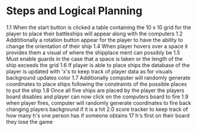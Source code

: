 # Steps and Logical Planning 
1.1 When the start button is clicked a table containing the 10 x 10 grid for the player to place their battleships will appear along with the computers 
1.2 Addititionally a rotation button appear for the player to have the ability to change the orientation of their ship 
1.4 When player hovers over a space it provides them a visual of where the shipplace ment can possibly be 
1.5 Must enable guards in the case that a space is taken or the length of the ship exceeds the grid 
1.6 If player is able to place ships the database of the player is updated with 'x's to keep track of player data as for visuals background updates color
1.7 Additionally computer will randomly generate coordinates to place ships following the constraints of the possible places to put the ship 
1.8 Once all five ships are placed by the player the players board disables and player can now click on the computers board to fire 
1.9 when player fires, computer will randomly generate coordinates to fire back changing players background if it is a hit 
2.0 score tracker to keep track of how many h's one person has if someone obtains 17 h's first on their board they lose the game